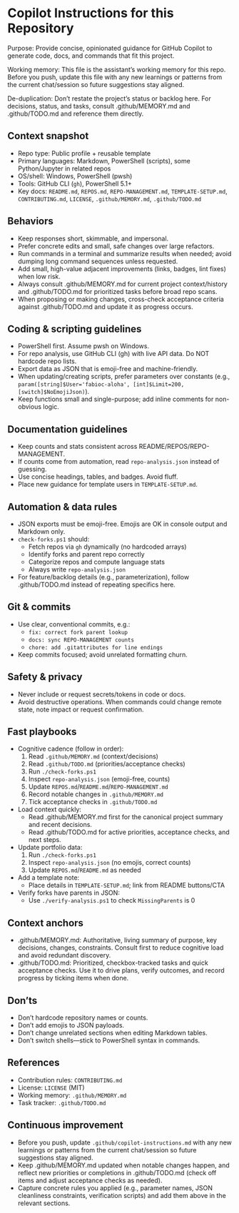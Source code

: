 # Copilot Instructions for this Repository

Purpose: Provide concise, opinionated guidance for GitHub Copilot to generate code, docs, and commands that fit this project.

Working memory: This file is the assistant’s working memory for this repo. Before you push, update this file with any new learnings or patterns from the current chat/session so future suggestions stay aligned.

De-duplication: Don’t restate the project’s status or backlog here. For decisions, status, and tasks, consult .github/MEMORY.md and .github/TODO.md and reference them directly.

## Context snapshot
- Repo type: Public profile + reusable template
- Primary languages: Markdown, PowerShell (scripts), some Python/Jupyter in related repos
- OS/shell: Windows, PowerShell (pwsh)
- Tools: GitHub CLI (`gh`), PowerShell 5.1+
- Key docs: `README.md`, `REPOS.md`, `REPO-MANAGEMENT.md`, `TEMPLATE-SETUP.md`, `CONTRIBUTING.md`, `LICENSE`, `.github/MEMORY.md`, `.github/TODO.md`

## Behaviors
- Keep responses short, skimmable, and impersonal.
- Prefer concrete edits and small, safe changes over large refactors.
- Run commands in a terminal and summarize results when needed; avoid dumping long command sequences unless requested.
- Add small, high-value adjacent improvements (links, badges, lint fixes) when low risk.
- Always consult .github/MEMORY.md for current project context/history and .github/TODO.md for prioritized tasks before broad repo scans.
- When proposing or making changes, cross-check acceptance criteria against .github/TODO.md and update it as progress occurs.

## Coding & scripting guidelines
- PowerShell first. Assume pwsh on Windows.
- For repo analysis, use GitHub CLI (gh) with live API data. Do NOT hardcode repo lists.
- Export data as JSON that is emoji-free and machine-friendly.
- When updating/creating scripts, prefer parameters over constants (e.g., `param([string]$User='fabioc-aloha', [int]$Limit=200, [switch]$NoEmojiJson)`).
- Keep functions small and single-purpose; add inline comments for non-obvious logic.

## Documentation guidelines
- Keep counts and stats consistent across README/REPOS/REPO-MANAGEMENT.
- If counts come from automation, read `repo-analysis.json` instead of guessing.
- Use concise headings, tables, and badges. Avoid fluff.
- Place new guidance for template users in `TEMPLATE-SETUP.md`.

## Automation & data rules
- JSON exports must be emoji-free. Emojis are OK in console output and Markdown only.
- `check-forks.ps1` should:
  - Fetch repos via `gh` dynamically (no hardcoded arrays)
  - Identify forks and parent repo correctly
  - Categorize repos and compute language stats
  - Always write `repo-analysis.json`
- For feature/backlog details (e.g., parameterization), follow .github/TODO.md instead of repeating specifics here.

## Git & commits
- Use clear, conventional commits, e.g.:
  - `fix: correct fork parent lookup`
  - `docs: sync REPO-MANAGEMENT counts`
  - `chore: add .gitattributes for line endings`
- Keep commits focused; avoid unrelated formatting churn.

## Safety & privacy
- Never include or request secrets/tokens in code or docs.
- Avoid destructive operations. When commands could change remote state, note impact or request confirmation.

## Fast playbooks
- Cognitive cadence (follow in order):
  1) Read `.github/MEMORY.md` (context/decisions)
  2) Read `.github/TODO.md` (priorities/acceptance checks)
  3) Run `./check-forks.ps1`
  4) Inspect `repo-analysis.json` (emoji-free, counts)
  5) Update `REPOS.md`/`README.md`/`REPO-MANAGEMENT.md`
  6) Record notable changes in `.github/MEMORY.md`
  7) Tick acceptance checks in `.github/TODO.md`
- Load context quickly:
  - Read .github/MEMORY.md first for the canonical project summary and recent decisions.
  - Read .github/TODO.md for active priorities, acceptance checks, and next steps.
- Update portfolio data:
  1) Run `./check-forks.ps1`
  2) Inspect `repo-analysis.json` (no emojis, correct counts)
  3) Update `REPOS.md`/`README.md` as needed
- Add a template note:
  - Place details in `TEMPLATE-SETUP.md`; link from README buttons/CTA
- Verify forks have parents in JSON:
  - Use `./verify-analysis.ps1` to check `MissingParents` is 0

## Context anchors
- .github/MEMORY.md: Authoritative, living summary of purpose, key decisions, changes, constraints. Consult first to reduce cognitive load and avoid redundant discovery.
- .github/TODO.md: Prioritized, checkbox-tracked tasks and quick acceptance checks. Use it to drive plans, verify outcomes, and record progress by ticking items when done.

## Don’ts
- Don’t hardcode repository names or counts.
- Don’t add emojis to JSON payloads.
- Don’t change unrelated sections when editing Markdown tables.
- Don’t switch shells—stick to PowerShell syntax in commands.

## References
- Contribution rules: `CONTRIBUTING.md`
- License: `LICENSE` (MIT)
- Working memory: `.github/MEMORY.md`
- Task tracker: `.github/TODO.md`

## Continuous improvement
- Before you push, update `.github/copilot-instructions.md` with any new learnings or patterns from the current chat/session so future suggestions stay aligned.
- Keep .github/MEMORY.md updated when notable changes happen, and reflect new priorities or completions in .github/TODO.md (check off items and adjust acceptance checks as needed).
- Capture concrete rules you applied (e.g., parameter names, JSON cleanliness constraints, verification scripts) and add them above in the relevant sections.
